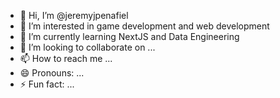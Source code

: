 - 👋 Hi, I’m @jeremyjpenafiel
- 👀 I’m interested in game development and web development
- 🌱 I’m currently learning NextJS and Data Engineering
- 💞️ I’m looking to collaborate on ...
- 📫 How to reach me ...
- 😄 Pronouns: ...
- ⚡ Fun fact: ...

<!---
jeremyjpenafiel/jeremyjpenafiel is a ✨ special ✨ repository because its `README.md` (this file) appears on your GitHub profile.
You can click the Preview link to take a look at your changes.
--->

